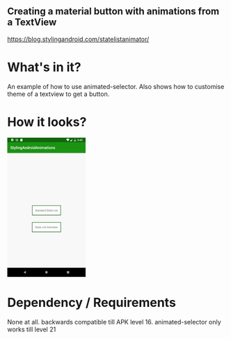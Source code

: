 ## Creating a material button with animations from a TextView

https://blog.stylingandroid.com/statelistanimator/

# What's in it?
An example of how to use animated-selector. Also shows how to customise theme of a textview to get a button.

# How it looks?

![alt text](https://github.com/sahilpatel14/StylingAndroidAnimations/blob/state-list-animator/state_list_drawable.gif)

# Dependency / Requirements

None at all. backwards compatible till APK level 16. animated-selector only works till level 21
